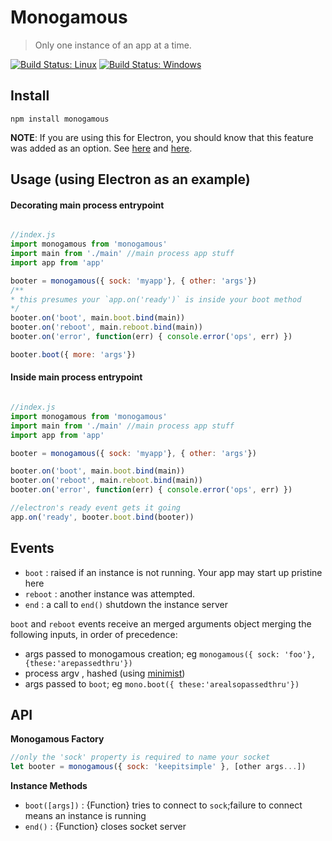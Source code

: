 # Monogamous

> Only one instance of an app at a time.

[![Build Status: Linux](https://travis-ci.org/mnichols/monogamous.svg?branch=master)](https://travis-ci.org/mnichols/monogamous)
[![Build Status: Windows](https://ci.appveyor.com/api/projects/status/14ud4t906nm8earn/branch/master?svg=true)](https://ci.appveyor.com/project/MikeNichols/monogamous/branch/master)

## Install

`npm install monogamous`

**NOTE**: If you are using this for Electron, you should know that this feature
was added as an option. See [here](https://github.com/atom/electron/blob/v0.34.1/docs/api/app.md#appmakesingleinstancecallback)
and [here](https://github.com/atom/electron/releases/tag/v0.34.1).

## Usage (using Electron as an example)

#### Decorating main process entrypoint
```js

//index.js
import monogamous from 'monogamous'
import main from './main' //main process app stuff
import app from 'app'

booter = monogamous({ sock: 'myapp'}, { other: 'args'})
/**
* this presumes your `app.on('ready')` is inside your boot method
*/
booter.on('boot', main.boot.bind(main))
booter.on('reboot', main.reboot.bind(main))
booter.on('error', function(err) { console.error('ops', err) })

booter.boot({ more: 'args'})
```

#### Inside main process entrypoint
```js

//index.js
import monogamous from 'monogamous'
import main from './main' //main process app stuff
import app from 'app'

booter = monogamous({ sock: 'myapp'}, { other: 'args'})

booter.on('boot', main.boot.bind(main))
booter.on('reboot', main.reboot.bind(main))
booter.on('error', function(err) { console.error('ops', err) })

//electron's ready event gets it going
app.on('ready', booter.boot.bind(booter))
```

## Events

- `boot`   : raised if an instance is not running. Your app may start up pristine here
- `reboot` : another instance was attempted.
- `end`    : a call to `end()` shutdown the instance server

`boot` and `reboot` events receive an merged arguments object merging the following inputs,
in order of precedence:

- args passed to monogamous creation; eg `monogamous({ sock: 'foo'}, {these:'arepassedthru'})`
- process argv , hashed (using [minimist](https://www.npmjs.com/package/minimist))
- args passed to `boot`; eg `mono.boot({ these:'arealsopassedthru'})` 


## API

**Monogamous Factory**

```js
//only the 'sock' property is required to name your socket
let booter = monogamous({ sock: 'keepitsimple' }, [other args...])

```

**Instance Methods**

- `boot([args])` : {Function} tries to connect to `sock`;failure to connect means an instance is running
- `end()`        : {Function} closes socket server

